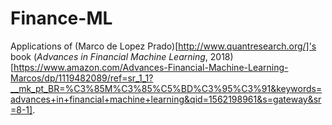 # Finance-ML


Applications of (Marco de Lopez Prado)[http://www.quantresearch.org/]'s book (*Advances in Financial Machine Learning*, 2018)[https://www.amazon.com/Advances-Financial-Machine-Learning-Marcos/dp/1119482089/ref=sr_1_1?__mk_pt_BR=%C3%85M%C3%85%C5%BD%C3%95%C3%91&keywords=advances+in+financial+machine+learning&qid=1562198961&s=gateway&sr=8-1].
